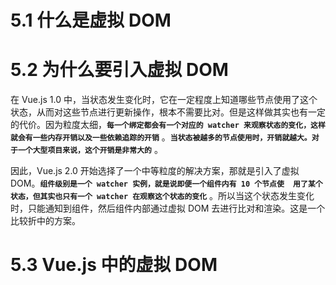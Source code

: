 # 5.1 什么是虚拟 DOM





# 5.2 为什么要引入虚拟 DOM

在 Vue.js 1.0 中，当状态发生变化时，它在一定程度上知道哪些节点使用了这个状态，从而对这些节点进行更新操作，根本不需要比对。但是这样做其实也有一定的代价。因为粒度太细，**`每一个绑定都会有一个对应的 watcher 来观察状态的变化，这样就会有一些内存开销以及一些依赖追踪的开销`** 。**`当状态被越多的节点使用时，开销就越大。对于一个大型项目来说，这个开销是非常大的`** 。

因此，Vue.js 2.0 开始选择了一个中等粒度的解决方案，那就是引入了虚拟 DOM。**`组件级别是一个 watcher 实例，就是说即便一个组件内有 10 个节点使  用了某个状态，但其实也只有一个 watcher 在观察这个状态的变化`** 。所以当这个状态发生变化时，只能通知到组件，然后组件内部通过虚拟 DOM 去进行比对和渲染。这是一个比较折中的方案。





# 5.3 Vue.js 中的虚拟 DOM

​                            



